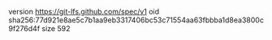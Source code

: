 version https://git-lfs.github.com/spec/v1
oid sha256:77d921e8ae5c7b1aa9eb3317406bc53c71554aa63fbbba1d8ea3800c9f276d4f
size 592
